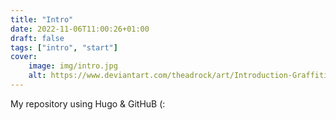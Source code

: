 ```yaml
---
title: "Intro"
date: 2022-11-06T11:00:26+01:00
draft: false
tags: ["intro", "start"]
cover:
    image: img/intro.jpg
    alt: https://www.deviantart.com/theadrock/art/Introduction-Graffiti-Letters-398771300
---
```


My repository using Hugo & GitHuB (: